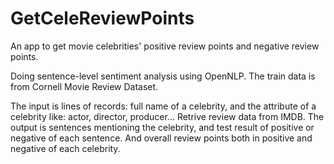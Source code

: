 # GetCeleReviewPoints

An app to get movie celebrities' positive review points and negative review points.

Doing sentence-level sentiment analysis using OpenNLP. The train data is from Cornell Movie Review Dataset.

The input is lines of records: full name of a celebrity, and the attribute of a celebrity like: actor, director, producer... Retrive review data from IMDB. The output is sentences mentioning the celebrity, and test result of positive or negative of each sentence. And overall review points both in positive and negative of each celebrity. 
